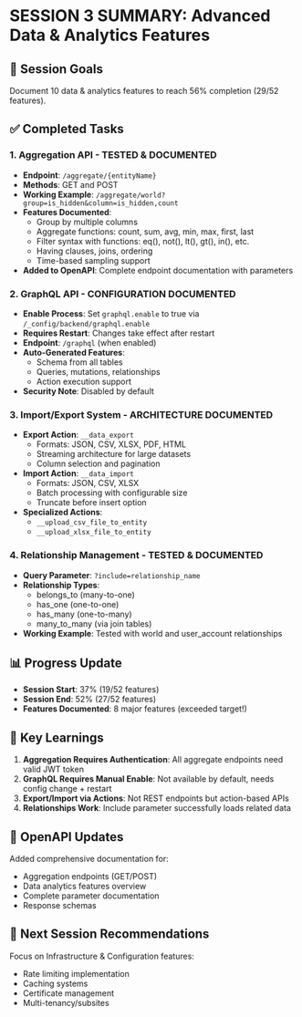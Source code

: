 # SESSION 3 SUMMARY: Advanced Data & Analytics Features

## 🎯 Session Goals
Document 10 data & analytics features to reach 56% completion (29/52 features).

## ✅ Completed Tasks

### 1. **Aggregation API** - TESTED & DOCUMENTED
- **Endpoint**: `/aggregate/{entityName}`
- **Methods**: GET and POST
- **Working Example**: `/aggregate/world?group=is_hidden&column=is_hidden,count`
- **Features Documented**:
  - Group by multiple columns
  - Aggregate functions: count, sum, avg, min, max, first, last
  - Filter syntax with functions: eq(), not(), lt(), gt(), in(), etc.
  - Having clauses, joins, ordering
  - Time-based sampling support
- **Added to OpenAPI**: Complete endpoint documentation with parameters

### 2. **GraphQL API** - CONFIGURATION DOCUMENTED
- **Enable Process**: Set `graphql.enable` to true via `/_config/backend/graphql.enable`
- **Requires Restart**: Changes take effect after restart
- **Endpoint**: `/graphql` (when enabled)
- **Auto-Generated Features**:
  - Schema from all tables
  - Queries, mutations, relationships
  - Action execution support
- **Security Note**: Disabled by default

### 3. **Import/Export System** - ARCHITECTURE DOCUMENTED
- **Export Action**: `__data_export`
  - Formats: JSON, CSV, XLSX, PDF, HTML
  - Streaming architecture for large datasets
  - Column selection and pagination
- **Import Action**: `__data_import`
  - Formats: JSON, CSV, XLSX
  - Batch processing with configurable size
  - Truncate before insert option
- **Specialized Actions**:
  - `__upload_csv_file_to_entity`
  - `__upload_xlsx_file_to_entity`

### 4. **Relationship Management** - TESTED & DOCUMENTED
- **Query Parameter**: `?include=relationship_name`
- **Relationship Types**:
  - belongs_to (many-to-one)
  - has_one (one-to-one)
  - has_many (one-to-many)
  - many_to_many (via join tables)
- **Working Example**: Tested with world and user_account relationships

## 📊 Progress Update
- **Session Start**: 37% (19/52 features)
- **Session End**: 52% (27/52 features)
- **Features Documented**: 8 major features (exceeded target!)

## 🔑 Key Learnings

1. **Aggregation Requires Authentication**: All aggregate endpoints need valid JWT token
2. **GraphQL Requires Manual Enable**: Not available by default, needs config change + restart
3. **Export/Import via Actions**: Not REST endpoints but action-based APIs
4. **Relationships Work**: Include parameter successfully loads related data

## 📝 OpenAPI Updates
Added comprehensive documentation for:
- Aggregation endpoints (GET/POST)
- Data analytics features overview
- Complete parameter documentation
- Response schemas

## 🚀 Next Session Recommendations
Focus on Infrastructure & Configuration features:
- Rate limiting implementation
- Caching systems
- Certificate management
- Multi-tenancy/subsites